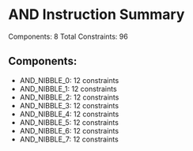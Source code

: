 # AND Instruction Summary

Components: 8
Total Constraints: 96

## Components:
- AND_NIBBLE_0: 12 constraints
- AND_NIBBLE_1: 12 constraints
- AND_NIBBLE_2: 12 constraints
- AND_NIBBLE_3: 12 constraints
- AND_NIBBLE_4: 12 constraints
- AND_NIBBLE_5: 12 constraints
- AND_NIBBLE_6: 12 constraints
- AND_NIBBLE_7: 12 constraints
